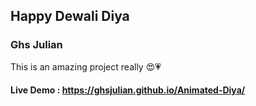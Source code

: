 ## Happy Dewali Diya 

### Ghs Julian
This is an amazing project really 😍💗

#### Live Demo : https://ghsjulian.github.io/Animated-Diya/

